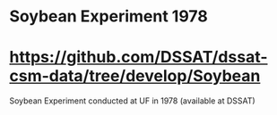 # Soybean Experiment 1978 
# https://github.com/DSSAT/dssat-csm-data/tree/develop/Soybean
Soybean Experiment conducted at UF in 1978 (available at DSSAT)
